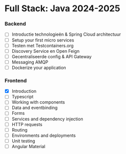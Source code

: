 # Full Stack: Java 2024-2025
### Backend
- [ ]  Introductie technologieën & Spring Cloud architectuur
- [ ]  Setup your first micro services
- [ ]  Testen met Testcontainers.org
- [ ]  Discovery Service en Open Feign
- [ ]  Gecentraliseerde config & API Gateway
- [ ]  Messaging AMQP
- [ ]  Dockerize your application

### Frontend
- [x] Introduction
- [ ] Typescript
- [ ] Working with components
- [ ] Data and eventbinding
- [ ] Forms
- [ ] Services and dependency injection
- [ ] HTTP requests
- [ ] Routing
- [ ] Environments and deployments
- [ ] Unit testing
- [ ] Angular Material
